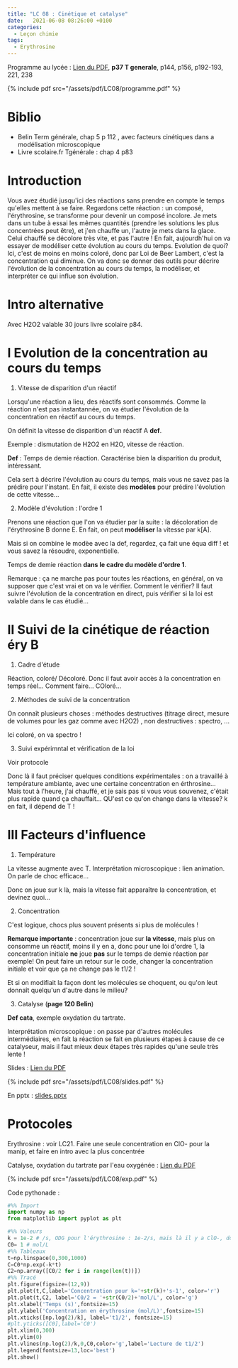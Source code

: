 ```yaml
---
title: "LC 08 : Cinétique et catalyse"
date:   2021-06-08 08:26:00 +0100
categories:
  - Leçon chimie
tags:
  - Erythrosine
---
```

Programme au lycée : [Lien du PDF](/assets/pdf/LC08/programme.pdf), **p37 T generale**, p144, p156, p192-193, 221, 238

{% include pdf src="/assets/pdf/LC08/programme.pdf" %}

# Biblio
- Belin Term générale, chap 5 p 112 , avec facteurs cinétiques dans a modélisation microscopique
- Livre scolaire.fr Tgénérale : chap 4 p83

# Introduction
Vous avez étudié jusqu'ici des réactions sans prendre en compte le temps qu'elles mettent à se faire. Regardons cette réaction : un composé, l'érythrosine, se transforme pour devenir un composé incolore. Je mets dans un tube à essai les mêmes quantités (prendre les solutions les plus concentrées peut être), et j'en chauffe un, l'autre je mets dans la glace. Celui chauffé se décolore très vite, et pas l'autre ! En fait, aujourdh'hui on va essayer de modéliser cette évolution au cours du temps. Evolution de quoi? Ici, c'est de moins en moins coloré, donc par Loi de Beer Lambert, c'est la concentration qui diminue. On va donc se donner des outils pour décrire l'évolution de la concentration au cours du temps, la modéliser, et interpréter ce qui influe son évolution.

# Intro alternative
Avec H2O2 valable 30 jours livre scolaire p84.

# I Evolution de la concentration au cours du temps
1) Vitesse de disparition d'un réactif

Lorsqu'une réaction a lieu, des réactifs sont consommés. Comme la réaction n'est pas instantannée, on va étudier l'évolution de la concentration en réactif au cours du temps. 

On définit la vitesse de disparition d'un réactif A **def**.

Exemple : dismutation de H2O2 en H2O, vitesse de réaction.

**Def** : Temps de demie réaction. Caractérise bien la disparition du produit, intéressant.

Cela sert à décrire l'évolution au cours du temps, mais vous ne savez pas la prédire pour l'instant. En fait, il existe des **modèles** pour prédire l'évolution de cette vitesse...

2) Modèle d'évolution : l'ordre 1

Prenons une réaction que l'on va étudier par la suite : la décoloration de l'érythrosine B donne E. En fait, on peut **modéliser** la vitesse par k[A]. 

Mais si on combine le modèe avec la def, regardez, ça fait une équa diff ! et vous savez la résoudre, exponentielle. 

Temps de demie réaction **dans le cadre du modèle d'ordre 1**.

Remarque : ça ne marche pas pour toutes les réactions, en général, on va supposer que c'est vrai et on va le vérifier. Comment le vérifier? Il faut suivre l'évolution de la concentration en direct, puis vérifier si la loi est valable dans le cas étudié...

# II Suivi de la cinétique de réaction éry B
1) Cadre d'étude

Réaction, coloré/ Décoloré. Donc il faut avoir accès à la concentration en temps réel... Comment faire... COloré...

2) Méthodes de suivi de la concentration

On connaît plusieurs choses : méthodes destructives (titrage direct, mesure de volumes pour les gaz comme avec H2O2) , non destructives : spectro, ...

Ici coloré, on va spectro ! 

3) Suivi expérimntal et vérification de la loi 

Voir protocole

Donc là il faut préciser quelques conditions expérimentales : on a travaillé à température ambiante, avec une certaine concentration en érthrosine... Mais tout à l'heure, j'ai chauffé, et je sais pas si vous vous souvenez, c'était plus rapide quand ça chauffait... QU'est ce qu'on change dans la vitesse? k en fait, il dépend de T ! 

# III Facteurs d'influence
1) Température

La vitesse augmente avec T. Interprétation microscopique : lien animation. On parle de choc efficace...

Donc on joue sur k là, mais la vitesse fait apparaître la concentration, et devinez quoi...

2) Concentration

C'est logique, chocs plus souvent présents si plus de molécules ! 

**Remarque importante** : concentration joue sur **la vitesse**, mais plus on consomme un réactif, moins il y en a, donc pour une loi d'ordre 1, la concentration initiale **ne** joue **pas** sur le temps de demie réaction par exemple! On peut faire un retour sur le code, changer la concentration initiale et voir que ça ne change pas le t1/2 !

Et si on modifiait la façon dont les molécules se choquent, ou qu'on leut donnaît quelqu'un d'autre dans le milieu?

3) Catalyse (**page 120 Belin**)

**Def cata**, exemple oxydation du tartrate.

Interprétation microscopique : on passe par d'autres molécules intermédiaires, en fait la réaction se fait en plusieurs étapes à cause de ce catalyseur, mais il faut mieux deux étapes très rapides qu'une seule très lente ! 

Slides : [Lien du PDF](/assets/pdf/LC08/slides.pdf)

{% include pdf src="/assets/pdf/LC08/slides.pdf" %}

En pptx : [slides.pptx](https://github.com/aure00/aure00.github.io/files/6631242/slides.pptx)

# Protocoles

Erythrosine : voir LC21. Faire une seule concentration en ClO- pour la manip, et faire en intro avec la plus concentrée

Catalyse, oxydation du tartrate par l'eau oxygénée : [Lien du PDF](/assets/pdf/LC08/exp.pdf)

{% include pdf src="/assets/pdf/LC08/exp.pdf" %}

Code pythonade : 
```python
#%% Import
import numpy as np
from matplotlib import pyplot as plt

#%% Valeurs
k = 1e-2 # /s, ODG pour l'érythrosine : 1e-2/s, mais là il y a ClO-, donc dans le cadre de cette leçon, on aura 1e-2 pour kapp
C0= 1 # mol/L
#%% Tableaux
t=np.linspace(0,300,1000)
C=C0*np.exp(-k*t)
C2=np.array([C0/2 for i in range(len(t))])
#%% Tracé
plt.figure(figsize=(12,9))
plt.plot(t,C,label='Concentration pour k='+str(k)+'s-1', color='r')
plt.plot(t,C2, label='C0/2 = '+str(C0/2)+'mol/L', color='g')
plt.xlabel('Temps (s)',fontsize=15)
plt.ylabel('Concentration en érythrosine (mol/L)',fontsize=15)
plt.xticks([np.log(2)/k], label='t1/2', fontsize=15)
#plt.yticks([C0],label='C0')
plt.xlim(0,300)
plt.ylim(0)
plt.vlines(np.log(2)/k,0,C0,color='g',label='Lecture de t1/2')
plt.legend(fontsize=13,loc='best')
plt.show()
```

